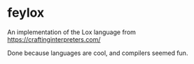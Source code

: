 # feylox

An implementation of the Lox language from https://craftinginterpreters.com/

Done because languages are cool, and compilers seemed fun.
